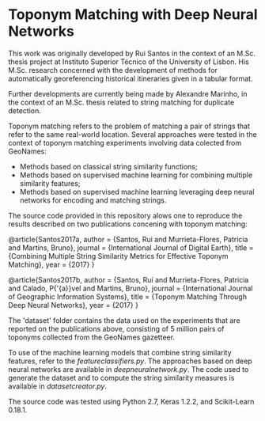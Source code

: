 # Toponym Matching with Deep Neural Networks

This work was originally developed by Rui Santos in the context of an M.Sc. thesis project at Instituto Superior Técnico of the University of Lisbon. His M.Sc. research concerned with the development of methods for automatically georeferencing historical itineraries given in a tabular format.

Further developments are currently being made by Alexandre Marinho, in the context of an M.Sc. thesis related to string matching for duplicate detection.

Toponym matching refers to the problem of matching a pair of strings that refer to the same real-world location. Several approaches were tested in the context of toponym matching experiments involving data colected from GeoNames:

* Methods based on classical string similarity functions;
* Methods based on supervised machine learning for combining multiple similarity features;
* Methods based on supervised machine learning leveraging deep neural networks for encoding and matching strings.

The source code provided in this repository alows one to reproduce the results described on two publications concening with toponym matching:

   @article{Santos2017a,
      author = {Santos, Rui and Murrieta-Flores, Patricia and Martins, Bruno},
      journal = {International Journal of Digital Earth},
      title = {Combining Multiple String Similarity Metrics for Effective Toponym Matching},
      year = {2017}
   }
   
   @article{Santos2017b,
      author = {Santos, Rui and Murrieta-Flores, Patricia and Calado, P{\'{a}}vel and Martins, Bruno},
      journal = {International Journal of Geographic Information Systems},
      title = {Toponym Matching Through Deep Neural Networks},
      year = {2017}
   }

The 'dataset' folder contains the data used on the experiments that are reported on the publications above, consisting of 5 million pairs of toponyms collected from the GeoNames gazetteer.

To use of the machine learning models that combine string similarity features, refer to the *featureclassifiers.py*. The approaches based on deep neural networks are available in *deepneuralnetwork.py*. The code used to generate the dataset and to compute the string similarity measures is available in *datasetcreator.py*.

The source code was tested using Python 2.7, Keras 1.2.2, and Scikit-Learn 0.18.1.
